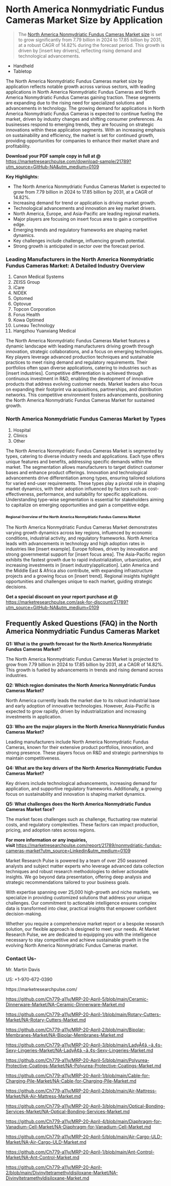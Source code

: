 <h1>North America Nonmydriatic Fundus Cameras Market&nbsp;Size by Application</h1><blockquote><p>The <a href="https://marketresearchpulse.com/download-sample/21789?utm_source=GitHub-NA&amp;utm_medium=0109">North America Nonmydriatic Fundus Cameras Market size</a> is set to grow significantly from 7.79 billion in 2024 to 17.85 billion by 2031, at a robust CAGR of 14.82% during the forecast period. This growth is driven by [insert key drivers], reflecting rising demand and technological advancements.</p></blockquote><ul><li>Handheld<li> Tabletop</li></ul><p>The North America Nonmydriatic Fundus Cameras market size by application reflects notable growth across various sectors, with leading applications in North America Nonmydriatic Fundus Cameras and North America Nonmydriatic Fundus Cameras gaining traction. These segments are expanding due to the rising need for specialized solutions and advancements in technology. The growing demand for applications in North America Nonmydriatic Fundus Cameras is expected to continue fueling the market, driven by industry changes and shifting consumer preferences. As businesses respond to emerging trends, they are focusing on strategic innovations within these application segments. With an increasing emphasis on sustainability and efficiency, the market is set for continued growth, providing opportunities for companies to enhance their market share and profitability.</p><p><strong>Download your PDF sample copy in full at @ </strong><a href="https://marketresearchpulse.com/download-sample/21789?utm_source=GitHub-NA&amp;utm_medium=0109">https://marketresearchpulse.com/download-sample/21789?utm_source=GitHub-NA&amp;utm_medium=0109</a></p><p><strong>Key Highlights: </strong></p><ul><li>The North America Nonmydriatic Fundus Cameras Market is expected to grow from 7.79 billion in 2024 to 17.85 billion by 2031, at a CAGR of 14.82%.</li><li>Increasing demand for trend or application is driving market growth.</li><li>Technological advancements and innovation are key market drivers.</li><li>North America, Europe, and Asia-Pacific are leading regional markets.</li><li>Major players are focusing on insert focus area to gain a competitive edge.</li><li>Emerging trends and regulatory frameworks are shaping market dynamics.</li><li>Key challenges include challenge, influencing growth potential.</li><li>Strong growth is anticipated in sector over the forecast period.</li></ul><h3>Leading Manufacturers in the North America Nonmydriatic Fundus Cameras Market: A Detailed Industry Overview</h3><ol><li>Canon Medical Systems</li><li>ZEISS Group</li><li>iCare</li><li>NIDEK</li><li>Optomed</li><li>Optovue</li><li>Topcon Corporation</li><li>Forus Health</li><li>Kowa Optimed</li><li>Luneau Technology</li><li>Hangzhou Yuanxiang Medical</li></ol><div class="flex max-w-full flex-col flex-grow"><div class="min-h-8 text-message flex w-full flex-col items-end gap-2 whitespace-normal break-words [.text-message+&amp;]:mt-5" dir="auto" data-message-author-role="assistant" data-message-id="fd8432e4-4910-450d-b182-61b7bfb0a01f" data-message-model-slug="gpt-4o"><div class="flex w-full flex-col gap-1 empty:hidden first:pt-[3px]"><div class="markdown prose w-full break-words dark:prose-invert light"><p>The North America Nonmydriatic Fundus Cameras Market features a dynamic landscape with leading manufacturers driving growth through innovation, strategic collaborations, and a focus on emerging technologies. Key players leverage advanced production techniques and sustainable practices to meet rising demand and regulatory requirements. Their portfolios often span diverse applications, catering to industries such as [insert industries]. Competitive differentiation is achieved through continuous investment in R&amp;D, enabling the development of innovative products that address evolving customer needs. Market leaders also focus on expanding their footprint via acquisitions, partnerships, and distribution networks. This competitive environment fosters advancements, positioning the North America Nonmydriatic Fundus Cameras Market for sustained growth.</p></div></div></div></div><h3>North America Nonmydriatic Fundus Cameras Market by Types</h3><ol><li>Hospital<li> Clinics<li> Other</li></ol><div class="flex max-w-full flex-col flex-grow"><div class="min-h-8 text-message flex w-full flex-col items-end gap-2 whitespace-normal break-words [.text-message+&amp;]:mt-5" dir="auto" data-message-author-role="assistant" data-message-id="084470be-0bb7-4664-bddf-5156b4f41249" data-message-model-slug="gpt-4o-mini"><div class="flex w-full flex-col gap-1 empty:hidden first:pt-[3px]"><div class="markdown prose w-full break-words dark:prose-invert light"><p>The North America Nonmydriatic Fundus Cameras Market is segmented by types, catering to diverse industry needs and applications. Each type offers unique features and benefits, addressing specific demands within the market. The segmentation allows manufacturers to target distinct customer bases and enhance product offerings. Innovation and technological advancements drive differentiation among types, ensuring tailored solutions for varied end-user requirements. These types play a pivotal role in shaping market dynamics, with their adoption influenced by factors such as cost-effectiveness, performance, and suitability for specific applications. Understanding type-wise segmentation is essential for stakeholders aiming to capitalize on emerging opportunities and gain a competitive edge.</p></div></div></div></div><h3><span style="font-size: 11px;">Regional Overview of the North America Nonmydriatic Fundus Cameras Market</span></h3><div class="flex max-w-full flex-col flex-grow"><div class="min-h-8 text-message flex w-full flex-col items-end gap-2 whitespace-normal break-words [.text-message+&amp;]:mt-5" dir="auto" data-message-author-role="assistant" data-message-id="e9038762-ce64-4e30-91c9-9bd413514231" data-message-model-slug="gpt-4o-mini"><div class="flex w-full flex-col gap-1 empty:hidden first:pt-[3px]"><div class="markdown prose w-full break-words dark:prose-invert light"><p>The North America Nonmydriatic Fundus Cameras Market demonstrates varying growth dynamics across key regions, influenced by economic conditions, industrial activity, and regulatory frameworks. North America leads with advancements in technology and high adoption rates in industries like [insert example]. Europe follows, driven by innovation and strong governmental support for [insert focus area]. The Asia-Pacific region exhibits the fastest growth due to rapid industrialization, urbanization, and increasing investments in [insert industry/application]. Latin America and the Middle East &amp; Africa also contribute, with expanding infrastructure projects and a growing focus on [insert trend]. Regional insights highlight opportunities and challenges unique to each market, guiding strategic decisions.</p></div></div></div></div><p><strong>Get a special discount on your report purchase at @ </strong><a href="https://marketresearchpulse.com/ask-for-discount/21789?utm_source=GitHub-NA&amp;utm_medium=0109">https://marketresearchpulse.com/ask-for-discount/21789?utm_source=GitHub-NA&amp;utm_medium=0109</a></p><h2>Frequently Asked Questions (FAQ) in the North America Nonmydriatic Fundus Cameras Market</h2><p><strong>Q1: What is the growth forecast for the North America Nonmydriatic Fundus Cameras Market?</strong></p><p>The North America Nonmydriatic Fundus Cameras Market is projected to grow from 7.79 billion in 2024 to 17.85 billion by 2031, at a CAGR of 14.82%. This growth is fueled by advancements in trends and rising demand across industries.</p><p><strong>Q2: Which region dominates the North America Nonmydriatic Fundus Cameras Market?</strong></p><p>North America currently leads the market due to its robust industrial base and early adoption of innovative technologies. However, Asia-Pacific is expected to grow rapidly, driven by industrialization and increasing investments in application.</p><p><strong>Q3: Who are the major players in the North America Nonmydriatic Fundus Cameras Market?</strong></p><p>Leading manufacturers include North America Nonmydriatic Fundus Cameras, known for their extensive product portfolios, innovation, and strong presence. These players focus on R&amp;D and strategic partnerships to maintain competitiveness.</p><p><strong>Q4: What are the key drivers of the North America Nonmydriatic Fundus Cameras Market?</strong></p><p>Key drivers include technological advancements, increasing demand for application, and supportive regulatory frameworks. Additionally, a growing focus on sustainability and innovation is shaping market dynamics.</p><p><strong>Q5: What challenges does the North America Nonmydriatic Fundus Cameras Market face?</strong></p><p>The market faces challenges such as challenge, fluctuating raw material costs, and regulatory complexities. These factors can impact production, pricing, and adoption rates across regions.</p><p><strong>For more information or any inquiries, visit&nbsp;</strong><a href="https://marketresearchpulse.com/report/21789/nonmydriatic-fundus-cameras-market?utm_source=Linkedin&utm_medium=0109">https://marketresearchpulse.com/report/21789/nonmydriatic-fundus-cameras-market?utm_source=Linkedin&utm_medium=0109</a></p><p>Market Research Pulse is powered by a team of over 250 seasoned analysts and subject matter experts who leverage advanced data collection techniques and robust research methodologies to deliver actionable insights. We go beyond data presentation, offering deep analysis and strategic recommendations tailored to your business goals.</p><p>With expertise spanning over 25,000 high-growth and niche markets, we specialize in providing customized solutions that address your unique challenges. Our commitment to actionable intelligence ensures complex data is transformed into clear, practical insights that empower confident decision-making.</p><p>Whether you require a comprehensive market report or a bespoke research solution, our flexible approach is designed to meet your needs. At Market Research Pulse, we are dedicated to equipping you with the intelligence necessary to stay competitive and achieve sustainable growth in the evolving North America Nonmydriatic Fundus Cameras market.</p><h3><strong>Contact Us-</strong></h3><p>Mr. Martin Davis</p><p>US: +1-970-672-0390</p><p>https://marketresearchpulse.com/</p><p><a href="https://github.com/Ch779-a11y/MRP-20-April-5/blob/main/Ceramic-Dinnerware-Market/NA-Ceramic-Dinnerware-Market.md">https://github.com/Ch779-a11y/MRP-20-April-5/blob/main/Ceramic-Dinnerware-Market/NA-Ceramic-Dinnerware-Market.md</a></p><p><a href="https://github.com/Ch779-a11y/MRP-20-April-1/blob/main/Rotary-Cutters-Market/NA-Rotary-Cutters-Market.md">https://github.com/Ch779-a11y/MRP-20-April-1/blob/main/Rotary-Cutters-Market/NA-Rotary-Cutters-Market.md</a></p><p><a href="https://github.com/Ch779-a11y/MRP-20-April-2/blob/main/Bipolar-Membranes-Market/NA-Bipolar-Membranes-Market.md">https://github.com/Ch779-a11y/MRP-20-April-2/blob/main/Bipolar-Membranes-Market/NA-Bipolar-Membranes-Market.md</a></p><p><a href="https://github.com/Ch779-a11y/MRP-20-April-3/blob/main/LadyÃ¢â‚¬â„¢s-Sexy-Lingeries-Market/NA-LadyÃ¢â‚¬â„¢s-Sexy-Lingeries-Market.md">https://github.com/Ch779-a11y/MRP-20-April-3/blob/main/LadyÃ¢â‚¬â„¢s-Sexy-Lingeries-Market/NA-LadyÃ¢â‚¬â„¢s-Sexy-Lingeries-Market.md</a></p><p><a href="https://github.com/Ch779-a11y/MRP-20-April-5/blob/main/Polyurea-Protective-Coatings-Market/NA-Polyurea-Protective-Coatings-Market.md">https://github.com/Ch779-a11y/MRP-20-April-5/blob/main/Polyurea-Protective-Coatings-Market/NA-Polyurea-Protective-Coatings-Market.md</a></p><p><a href="https://github.com/Ch779-a11y/MRP-20-April-1/blob/main/Cable-for-Charging-Pile-Market/NA-Cable-for-Charging-Pile-Market.md">https://github.com/Ch779-a11y/MRP-20-April-1/blob/main/Cable-for-Charging-Pile-Market/NA-Cable-for-Charging-Pile-Market.md</a></p><p><a href="https://github.com/Ch779-a11y/MRP-20-April-2/blob/main/Air-Mattress-Market/NA-Air-Mattress-Market.md">https://github.com/Ch779-a11y/MRP-20-April-2/blob/main/Air-Mattress-Market/NA-Air-Mattress-Market.md</a></p><p><a href="https://github.com/Ch779-a11y/MRP-20-April-3/blob/main/Optical-Bonding-Services-Market/NA-Optical-Bonding-Services-Market.md">https://github.com/Ch779-a11y/MRP-20-April-3/blob/main/Optical-Bonding-Services-Market/NA-Optical-Bonding-Services-Market.md</a></p><p><a href="https://github.com/Ch779-a11y/MRP-20-April-4/blob/main/Diaphragm-for-Vanadium-Cell-Market/NA-Diaphragm-for-Vanadium-Cell-Market.md">https://github.com/Ch779-a11y/MRP-20-April-4/blob/main/Diaphragm-for-Vanadium-Cell-Market/NA-Diaphragm-for-Vanadium-Cell-Market.md</a></p><p><a href="https://github.com/Ch779-a11y/MRP-20-April-5/blob/main/Air-Cargo-ULD-Market/NA-Air-Cargo-ULD-Market.md">https://github.com/Ch779-a11y/MRP-20-April-5/blob/main/Air-Cargo-ULD-Market/NA-Air-Cargo-ULD-Market.md</a></p><p><a href="https://github.com/Ch779-a11y/MRP-20-April-1/blob/main/Ant-Control-Market/NA-Ant-Control-Market.md">https://github.com/Ch779-a11y/MRP-20-April-1/blob/main/Ant-Control-Market/NA-Ant-Control-Market.md</a></p><p><a href="https://github.com/Ch779-a11y/MRP-20-April-2/blob/main/Divinyltetramethyldisiloxane-Market/NA-Divinyltetramethyldisiloxane-Market.md">https://github.com/Ch779-a11y/MRP-20-April-2/blob/main/Divinyltetramethyldisiloxane-Market/NA-Divinyltetramethyldisiloxane-Market.md</a></p>
